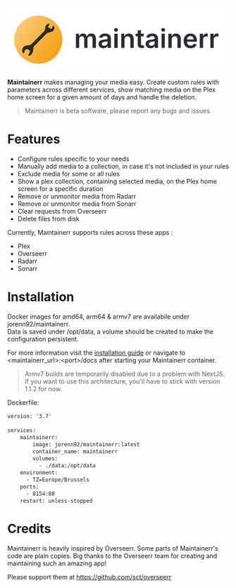 <p align="center">
  <img src="ui/public/logo_black.svg?raw=true" alt="Sublime's custom image"/>
</p>

<b>Maintainerr</b> makes managing your media easy. Create custom rules with parameters across different services, show matching media on the Plex home screen for a given amount of days and handle the deletion.

> Maintainerr is beta software, please report any bugs and issues.

# Features
- Configure rules specific to your needs
- Manually add media to a collection, in case it's not included in your rules
- Exclude  media for some or all rules
- Show a plex collection, containing selected media, on the Plex home screen for a specific duration
- Remove or unmonitor media from Radarr
- Remove or unmonitor media from Sonarr
- Clear requests from Overseerr
- Delete files from disk

Currently, Maintainerr supports rules across these apps :

- Plex
- Overseerr
- Radarr
- Sonarr

# Installation

Docker images for amd64, arm64 & armv7 are availabile under jorenn92/maintainerr. <br />
Data is saved under /opt/data, a volume should be created to make the configuration persistent.

For more information visit the [installation guide](docs/2-getting-started/1-installation/Installation.md) or navigate to \<maintainerr_url\>:\<port\>/docs after starting your Maintainerr container.

> Armv7 builds are temporarily disabled due to a problem with NextJS. If you want to use this architecture, you'll have to stick with version 1.1.2 for now.

Dockerfile: 

    version: '3.7'

    services:
        maintainerr:
            image: jorenn92/maintainerr:latest
            container_name: maintainerr
            volumes:
              - ./data:/opt/data
        environment:
          - TZ=Europe/Brussels
        ports:
          - 8154:80
        restart: unless-stopped


# Credits
Maintainerr is heavily inspired by Overseerr. Some parts of Maintainerr's code are plain copies. Big thanks to the Overseerr team for creating and maintaining such an amazing app!

Please support them at https://github.com/sct/overseerr